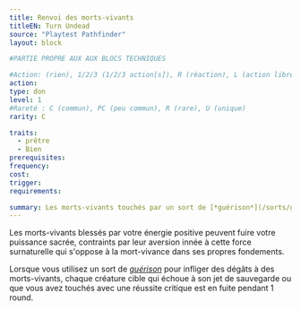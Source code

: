 ```yaml
---
title: Renvoi des morts-vivants
titleEN: Turn Undead
source: "Playtest Pathfinder"
layout: block

#PARTIE PROPRE AUX AUX BLOCS TECHNIQUES

#Action: (rien), 1/2/3 (1/2/3 action[s]), R (réaction), L (action libre)
action: 
type: don
level: 1
#Rareté : C (commun), PC (peu commun), R (rare), U (unique)
rarity: C

traits:
  - prêtre
  - Bien
prerequisites: 
frequency: 
cost:
trigger: 
requirements:

summary: Les morts-vivants touchés par un sort de [*guérison*](/sorts/guérison.html) sont en fuite pendant 1 round.
---
```


Les morts-vivants blessés par votre énergie positive peuvent fuire votre puissance sacrée, contraints par leur aversion innée à cette force surnaturelle qui s'oppose à la mort-vivance dans ses propres fondements.

Lorsque vous utilisez un sort de [*guérison*](/sorts/guérison.html) pour infliger des dégâts à des morts-vivants, chaque créature cible qui échoue à son jet de sauvegarde ou que vous avez touchés avec une réussite critique est en fuite pendant 1 round.
